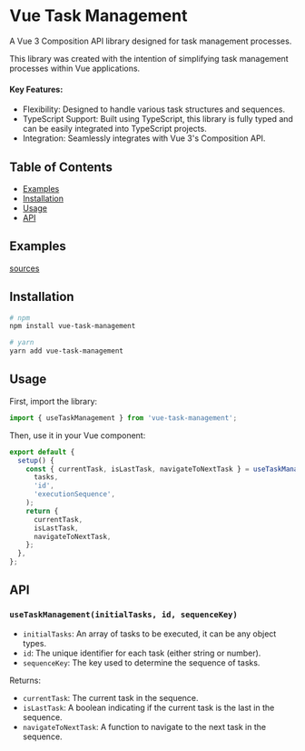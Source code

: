 # Vue Task Management

A Vue 3 Composition API library designed for task management processes.

This library was created with the intention of simplifying task management processes within Vue applications.

#### Key Features:

- Flexibility: Designed to handle various task structures and sequences.
- TypeScript Support: Built using TypeScript, this library is fully typed and can be easily integrated into TypeScript projects.
- Integration: Seamlessly integrates with Vue 3's Composition API.

## Table of Contents

- [Examples](#examples)
- [Installation](#installation)
- [Usage](#usage)
- [API](#api)

## Examples

[sources](./src/examples)

## Installation

```sh
# npm
npm install vue-task-management

# yarn
yarn add vue-task-management
```

## Usage

First, import the library:

```javascript
import { useTaskManagement } from 'vue-task-management';
```

Then, use it in your Vue component:

```javascript
export default {
  setup() {
    const { currentTask, isLastTask, navigateToNextTask } = useTaskManagement(
      tasks,
      'id',
      'executionSequence',
    );
    return {
      currentTask,
      isLastTask,
      navigateToNextTask,
    };
  },
};
```

## API

### `useTaskManagement(initialTasks, id, sequenceKey)`

- `initialTasks`: An array of tasks to be executed, it can be any object types.
- `id`: The unique identifier for each task (either string or number).
- `sequenceKey`: The key used to determine the sequence of tasks.

Returns:

- `currentTask`: The current task in the sequence.
- `isLastTask`: A boolean indicating if the current task is the last in the sequence.
- `navigateToNextTask`: A function to navigate to the next task in the sequence.
